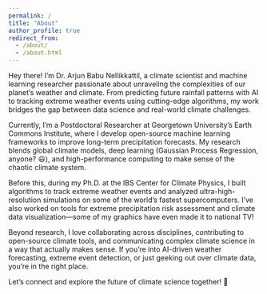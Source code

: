 ```yaml
---
permalink: /
title: "About"
author_profile: true
redirect_from: 
  - /about/
  - /about.html
---
```


Hey there! I’m Dr. Arjun Babu Nellikkattil, a climate scientist and machine learning researcher passionate about unraveling the complexities of our planet’s weather and climate. From predicting future rainfall patterns with AI to tracking extreme weather events using cutting-edge algorithms, my work bridges the gap between data science and real-world climate challenges.

Currently, I’m a Postdoctoral Researcher at Georgetown University’s Earth Commons Institute, where I develop open-source machine learning frameworks to improve long-term precipitation forecasts. My research blends global climate models, deep learning (Gaussian Process Regression, anyone? 😃), and high-performance computing to make sense of the chaotic climate system.

Before this, during my Ph.D. at the IBS Center for Climate Physics, I built algorithms to track extreme weather events and analyzed ultra-high-resolution simulations on some of the world’s fastest supercomputers. I’ve also worked on tools for extreme precipitation risk assessment and climate data visualization—some of my graphics have even made it to national TV!

Beyond research, I love collaborating across disciplines, contributing to open-source climate tools, and communicating complex climate science in a way that actually makes sense. If you’re into AI-driven weather forecasting, extreme event detection, or just geeking out over climate data, you’re in the right place.

Let’s connect and explore the future of climate science together! 🚀